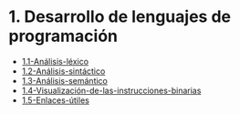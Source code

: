 # 1. Desarrollo de lenguajes de programación



[comment]:STARTING_GENERATED_TOC

* [1.1-Análisis-léxico](<./content/1.1-Análisis-léxico.md>)
* [1.2-Análisis-sintáctico](<./content/1.2-Análisis-sintáctico.md>)
* [1.3-Análisis-semántico](<./content/1.3-Análisis-semántico.md>)
* [1.4-Visualización-de-las-instrucciones-binarias](<./content/1.4-Visualización-de-las-instrucciones-binarias.md>)
* [1.5-Enlaces-útiles](<./content/1.5-Enlaces-útiles.md>)

[comment]:ENDING_GENERATED_TOC